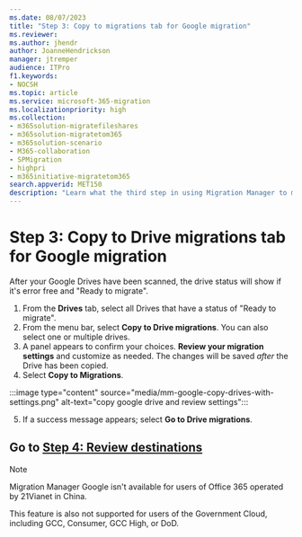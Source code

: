 ```yaml
---
ms.date: 08/07/2023
title: "Step 3: Copy to migrations tab for Google migration"
ms.reviewer: 
ms.author: jhendr
author: JoanneHendrickson
manager: jtremper
audience: ITPro
f1.keywords:
- NOCSH
ms.topic: article
ms.service: microsoft-365-migration
ms.localizationpriority: high
ms.collection:
- m365solution-migratefileshares
- m365solution-migratetom365
- m365solution-scenario 
- M365-collaboration
- SPMigration
- highpri
- m365initiative-migratetom365
search.appverid: MET150
description: "Learn what the third step in using Migration Manager to migrate Google Drive."
---
```


# Step 3: Copy to Drive migrations tab for Google migration

After your Google Drives have been scanned, the drive status will show if it's error free and "Ready to migrate".  

1. From the **Drives** tab, select all Drives that have a status of "Ready to migrate". 
2. From the menu bar, select **Copy to Drive migrations**. You can also select one or multiple drives.
3. A panel appears to confirm your choices.  **Review your migration settings** and customize as needed.  The changes will be saved *after* the Drive has been copied.  
4. Select **Copy to Migrations**.

:::image type="content" source="media/mm-google-copy-drives-with-settings.png" alt-text="copy google drive and review settings":::

5. If a success message appears; select **Go to Drive migrations**.


## Go to [**Step 4: Review destinations**](mm-google-step4-review-destinations.md)

>[!NOTE]
>Migration Manager Google isn't available for users of Office 365 operated by 21Vianet in China.
>
> This feature is also not supported for users of the Government Cloud, including GCC, Consumer, GCC High, or DoD.

